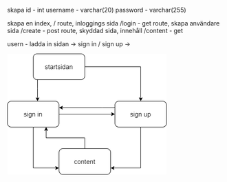 skapa id - int
username - varchar(20)
password - varchar(255) 

skapa en index, / 
route, inloggings sida /login - get
route, skapa användare sida /create - post
route, skyddad sida, innehåll /content - get

usern -
ladda in sidan -> 
sign in  / sign up -> 

![flowchart](/flode.png)